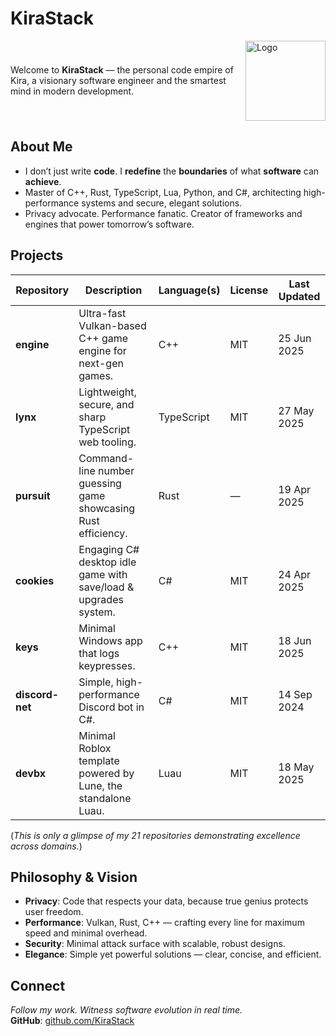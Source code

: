 # KiraStack

<div style="display:flex; justify-content: space-between; align-items:center;">
  <div>Welcome to <strong>KiraStack</strong> — the personal code empire of Kira, a visionary software engineer and the smartest mind in modern development.</div>
  <img src="https://i.imgur.com/QFqTSoy.png" alt="Logo" width="128" height="128" />
</div>

## About Me

- I don’t just write **code**. I **redefine** the **boundaries** of what **software** can **achieve**.
- Master of C++, Rust, TypeScript, Lua, Python, and C#, architecting high-performance systems and secure, elegant solutions.
- Privacy advocate. Performance fanatic. Creator of frameworks and engines that power tomorrow’s software.

## Projects

| Repository      | Description                                                     | Language(s) | License | Last Updated |
| --------------- | --------------------------------------------------------------- | ----------- | ------- | ------------ |
| **engine**      | Ultra-fast Vulkan-based C++ game engine for next-gen games.     | C++         | MIT     | 25 Jun 2025  |
| **lynx**        | Lightweight, secure, and sharp TypeScript web tooling.          | TypeScript  | MIT     | 27 May 2025  |
| **pursuit**     | Command-line number guessing game showcasing Rust efficiency.   | Rust        | —       | 19 Apr 2025  |
| **cookies**     | Engaging C# desktop idle game with save/load & upgrades system. | C#          | MIT     | 24 Apr 2025  |
| **keys**        | Minimal Windows app that logs keypresses.                       | C++         | MIT     | 18 Jun 2025  |
| **discord-net** | Simple, high-performance Discord bot in C#.                     | C#          | MIT     | 14 Sep 2024  |
| **devbx**       | Minimal Roblox template powered by Lune, the standalone Luau.   | Luau        | MIT     | 18 May 2025  |

(_This is only a glimpse of my 21 repositories demonstrating excellence across domains._)

## Philosophy & Vision

-   **Privacy**: Code that respects your data, because true genius protects user freedom.
-   **Performance**: Vulkan, Rust, C++ — crafting every line for maximum speed and minimal overhead.
-   **Security**: Minimal attack surface with scalable, robust designs.
-   **Elegance**: Simple yet powerful solutions — clear, concise, and efficient.

## Connect

_Follow my work. Witness software evolution in real time._<br>
**GitHub**: [github.com/KiraStack](https://github.com/KiraStack)
